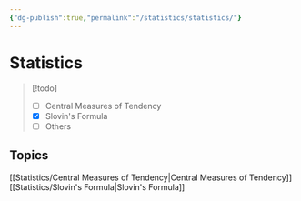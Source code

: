 ```yaml
---
{"dg-publish":true,"permalink":"/statistics/statistics/"}
---
```


# Statistics

>[!todo] 
> - [ ] Central Measures of Tendency
> - [x] Slovin's Formula
> - [ ] Others

## Topics
[[Statistics/Central Measures of Tendency\|Central Measures of Tendency]]
[[Statistics/Slovin's Formula\|Slovin's Formula]]